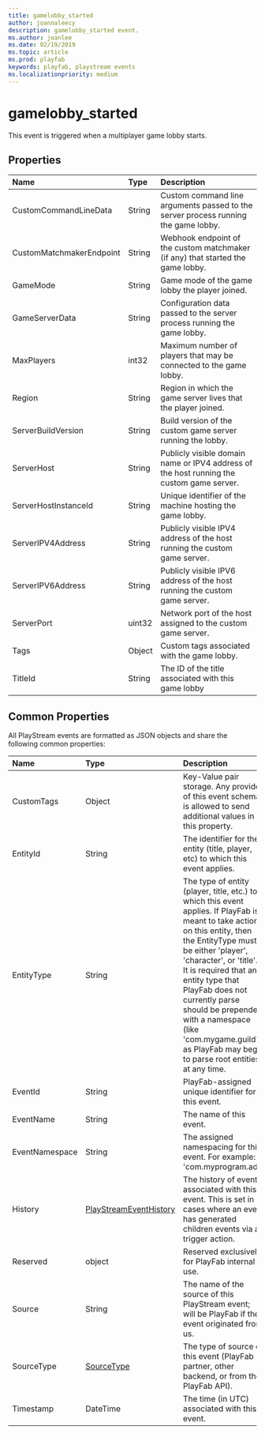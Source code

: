 ```yaml
---
title: gamelobby_started
author: joannaleecy
description: gamelobby_started event.
ms.author: joanlee
ms.date: 02/19/2019
ms.topic: article
ms.prod: playfab
keywords: playfab, playstream events
ms.localizationpriority: medium
---
```


# gamelobby_started

This event is triggered when a multiplayer game lobby starts.

## Properties

|Name|Type|Description|
| :--------------------|:-------------------|:----------------------|
|CustomCommandLineData|String|Custom command line arguments passed to the server process running the game lobby.|
|CustomMatchmakerEndpoint|String|Webhook endpoint of the custom matchmaker (if any) that started the game lobby.|
|GameMode|String|Game mode of the game lobby the player joined.|
|GameServerData|String|Configuration data passed to the server process running the game lobby.|
|MaxPlayers|int32|Maximum number of players that may be connected to the game lobby.|
|Region|String|Region in which the game server lives that the player joined.|
|ServerBuildVersion|String|Build version of the custom game server running the lobby.|
|ServerHost|String|Publicly visible domain name or IPV4 address of the host running the custom game server.|
|ServerHostInstanceId|String|Unique identifier of the machine hosting the game lobby.|
|ServerIPV4Address|String|Publicly visible IPV4 address of the host running the custom game server.|
|ServerIPV6Address|String|Publicly visible IPV6 address of the host running the custom game server.|
|ServerPort|uint32|Network port of the host assigned to the custom game server.|
|Tags|Object|Custom tags associated with the game lobby.|
|TitleId|String|The ID of the title associated with this game lobby|

## Common Properties

All PlayStream events are formatted as JSON objects and share the following common properties:

|Name|Type|Description|
| :--------------------|:-------------------|:----------------------|
|CustomTags|Object|Key-Value pair storage. Any provider of this event schema is allowed to send additional values in this property.|
|EntityId|String|The identifier for the entity (title, player, etc) to which this event applies.|
|EntityType|String|The type of entity (player, title, etc.) to which this event applies. If PlayFab is meant to take action on this entity, then the EntityType must be either 'player', 'character', or 'title'. It is required that any entity type that PlayFab does not currently parse should be prepended with a namespace (like 'com.mygame.guild') as PlayFab may begin to parse root entities at any time.|
|EventId|String|PlayFab-assigned unique identifier for this event.|
|EventName|String|The name of this event.|
|EventNamespace|String|The assigned namespacing for this event. For example: 'com.myprogram.ads'|
|History|[PlayStreamEventHistory](data-types/playstreameventhistory.md)|The history of events associated with this event. This is set in cases where an event has generated children events via a trigger action.|
|Reserved|object|Reserved exclusively for PlayFab internal use.|
|Source|String|The name of the source of this PlayStream event; will be PlayFab if the event originated from us.|
|SourceType|[SourceType](data-types/sourcetype.md)|The type of source of this event (PlayFab partner, other backend, or from the PlayFab API).|
|Timestamp|DateTime|The time (in UTC) associated with this event.|